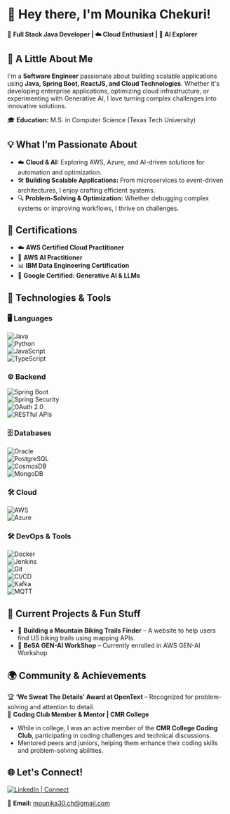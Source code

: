# 👋 Hey there, I'm Mounika Chekuri!  
🚀 **Full Stack Java Developer | ☁️ Cloud Enthusiast | 🤖 AI Explorer**  

## 🌟 A Little About Me  
I'm a **Software Engineer** passionate about building scalable applications using **Java, Spring Boot, ReactJS, and Cloud Technologies**. Whether it's developing enterprise applications, optimizing cloud infrastructure, or experimenting with Generative AI, I love turning complex challenges into innovative solutions.  

🎓 **Education:** M.S. in Computer Science (Texas Tech University)  


## 💡 What I’m Passionate About  
- ☁️ **Cloud & AI:** Exploring AWS, Azure, and AI-driven solutions for automation and optimization. 
- 🛠 **Building Scalable Applications:** From microservices to event-driven architectures, I enjoy crafting efficient systems.  
- 🔍 **Problem-Solving & Optimization:** Whether debugging complex systems or improving workflows, I thrive on challenges.  

## 📜 Certifications  
- ☁️ **AWS Certified Cloud Practitioner**  
- 🤖 **AWS AI Practitioner**  
- 📊 **IBM Data Engineering Certification**  
- 🧠 **Google Certified: Generative AI & LLMs**  

## 🚀 Technologies & Tools  

### 🖥️ Languages  
![Java](https://img.shields.io/badge/-Java-007396?style=flat&logo=java&logoColor=white)  
![Python](https://img.shields.io/badge/-Python-3776AB?style=flat&logo=python&logoColor=white)  
![JavaScript](https://img.shields.io/badge/-JavaScript-F7DF1E?style=flat&logo=javascript&logoColor=black)  
![TypeScript](https://img.shields.io/badge/-TypeScript-3178C6?style=flat&logo=typescript&logoColor=white)  

### ⚙️ Backend  
![Spring Boot](https://img.shields.io/badge/-Spring%20Boot-6DB33F?style=flat&logo=spring-boot&logoColor=white)  
![Spring Security](https://img.shields.io/badge/-Spring%20Security-6DB33F?style=flat&logo=spring&logoColor=white)  
![OAuth 2.0](https://img.shields.io/badge/-OAuth%202.0-1A73E8?style=flat&logo=oauth&logoColor=white)  
![RESTful APIs](https://img.shields.io/badge/-REST%20APIs-FF6F00?style=flat&logo=postman&logoColor=white)  

### 🗄️ Databases  
![Oracle](https://img.shields.io/badge/-Oracle%20DB-F80000?style=flat&logo=oracle&logoColor=white)  
![PostgreSQL](https://img.shields.io/badge/-PostgreSQL-4169E1?style=flat&logo=postgresql&logoColor=white)  
![CosmosDB](https://img.shields.io/badge/-Cosmos%20DB-0078D4?style=flat&logo=azure-cosmos-db&logoColor=white)  
![MongoDB](https://img.shields.io/badge/-MongoDB-47A248?style=flat&logo=mongodb&logoColor=white)  

### 🛠️ Cloud
![AWS](https://img.shields.io/badge/-AWS-232F3E?style=flat&logo=amazonaws&logoColor=white)  
![Azure](https://img.shields.io/badge/-Azure-0078D4?style=flat&logo=microsoftazure&logoColor=white)

### 🛠️ DevOps & Tools  
![Docker](https://img.shields.io/badge/-Docker-2496ED?style=flat&logo=docker&logoColor=white)  
![Jenkins](https://img.shields.io/badge/-Jenkins-D24939?style=flat&logo=jenkins&logoColor=white)  
![Git](https://img.shields.io/badge/-Git-F05032?style=flat&logo=git&logoColor=white)  
![CI/CD](https://img.shields.io/badge/-CI/CD-0A192F?style=flat&logo=githubactions&logoColor=white)  
![Kafka](https://img.shields.io/badge/-Kafka-231F20?style=flat&logo=apache-kafka&logoColor=white)  
![MQTT](https://img.shields.io/badge/-MQTT-660066?style=flat&logo=eclipse-mosquitto&logoColor=white)  
## 🌱 Current Projects & Fun Stuff  
- 🚴 **Building a Mountain Biking Trails Finder** – A website to help users find US biking trails using mapping APIs.  
- 🤖 **BeSA GEN-AI WorkShop** – Currently enrolled in AWS GEN-AI Workshop 

## 🌍 Community & Achievements  
🏆 **‘We Sweat The Details’ Award at OpenText** – Recognized for problem-solving and attention to detail.  
📢 **Coding Club Member & Mentor | CMR College**  
- While in college, I was an active member of the **CMR College Coding Club**, participating in coding challenges and technical discussions.  
- Mentored peers and juniors, helping them enhance their coding skills and problem-solving abilities.  

## 🌐 Let's Connect!  
[![LinkedIn | Connect](https://img.shields.io/badge/LinkedIn-Connect-blue?style=for-the-badge&logo=linkedin)](https://www.linkedin.com/in/mounika-chekuri/)

📧 **Email:** mounika30.ch@gmail.com 

